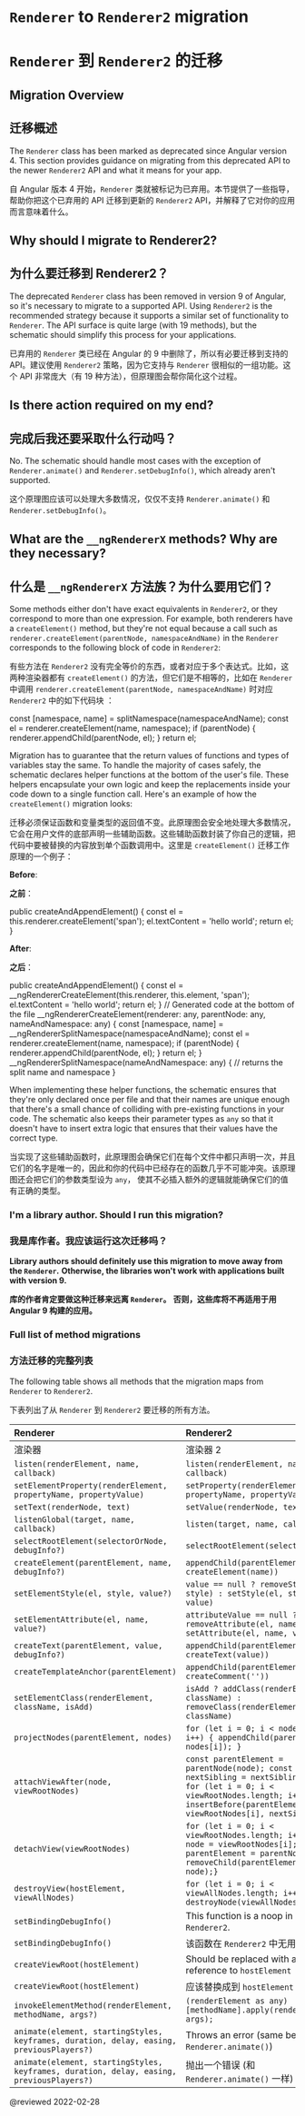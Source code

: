 # `Renderer` to `Renderer2` migration

# `Renderer` 到 `Renderer2` 的迁移

## Migration Overview

## 迁移概述

The `Renderer` class has been marked as deprecated since Angular version 4.
This section provides guidance on migrating from this deprecated API to the newer `Renderer2` API and what it means for your app.

自 Angular 版本 4 开始，`Renderer` 类就被标记为已弃用。本节提供了一些指导，帮助你把这个已弃用的 API 迁移到更新的 `Renderer2` API，并解释了它对你的应用而言意味着什么。

## Why should I migrate to Renderer2?

## 为什么要迁移到 Renderer2？

The deprecated `Renderer` class has been removed in version 9 of Angular, so it's necessary to migrate to a supported API.
Using `Renderer2` is the recommended strategy because it supports a similar set of functionality to `Renderer`.
The API surface is quite large (with 19 methods), but the schematic should simplify this process for your applications.

已弃用的 `Renderer` 类已经在 Angular 的 9 中删除了，所以有必要迁移到支持的 API。建议使用 `Renderer2` 策略，因为它支持与 `Renderer` 很相似的一组功能。这个 API 非常庞大（有 19 种方法），但原理图会帮你简化这个过程。

## Is there action required on my end?

## 完成后我还要采取什么行动吗？

No.
The schematic should handle most cases with the exception of `Renderer.animate()` and `Renderer.setDebugInfo()`, which already aren't supported.

这个原理图应该可以处理大多数情况，仅仅不支持 `Renderer.animate()` 和 `Renderer.setDebugInfo()`。

## What are the `__ngRendererX` methods? Why are they necessary?

## 什么是 `__ngRendererX` 方法族？为什么要用它们？

Some methods either don't have exact equivalents in `Renderer2`, or they correspond to more than one expression.
For example, both renderers have a `createElement()` method, but they're not equal because a call such as `renderer.createElement(parentNode, namespaceAndName)` in the `Renderer` corresponds to the following block of code in `Renderer2`:

有些方法在 `Renderer2` 没有完全等价的东西，或者对应于多个表达式。比如，这两种渲染器都有 `createElement()` 的方法，但它们是不相等的，比如在 `Renderer` 中调用 `renderer.createElement(parentNode, namespaceAndName)` 时对应 `Renderer2` 中的如下代码块 ：

<code-example format="typescript" language="typescript">

const [namespace, name] = splitNamespace(namespaceAndName);
const el = renderer.createElement(name, namespace);
if (parentNode) {
  renderer.appendChild(parentNode, el);
}
return el;

</code-example>

Migration has to guarantee that the return values of functions and types of variables stay the same.
To handle the majority of cases safely, the schematic declares helper functions at the bottom of the user's file.
These helpers encapsulate your own logic and keep the replacements inside your code down to a single function call.
Here's an example of how the `createElement()` migration looks:

迁移必须保证函数和变量类型的返回值不变。此原理图会安全地处理大多数情况，它会在用户文件的底部声明一些辅助函数。这些辅助函数封装了你自己的逻辑，把代码中要被替换的内容放到单个函数调用中。这里是 `createElement()` 迁移工作原理的一个例子：

**Before**:

**之前**：

<code-example format="typescript" language="typescript">

public createAndAppendElement() {
  const el = this.renderer.createElement('span');
  el.textContent = 'hello world';
  return el;
}

</code-example>

**After**:

**之后**：

<code-example format="typescript" language="typescript">

public createAndAppendElement() {
  const el = __ngRendererCreateElement(this.renderer, this.element, 'span');
  el.textContent = 'hello world';
  return el;
}
// Generated code at the bottom of the file
__ngRendererCreateElement(renderer: any, parentNode: any, nameAndNamespace: any) {
  const [namespace, name] = __ngRendererSplitNamespace(namespaceAndName);
  const el = renderer.createElement(name, namespace);
  if (parentNode) {
    renderer.appendChild(parentNode, el);
  }
  return el;
}
__ngRendererSplitNamespace(nameAndNamespace: any) {
  // returns the split name and namespace
}

</code-example>

When implementing these helper functions, the schematic ensures that they're only declared once per file and that their names are unique enough that there's a small chance of colliding with pre-existing functions in your code.
The schematic also keeps their parameter types as `any` so that it doesn't have to insert extra logic that ensures that their values have the correct type.

当实现了这些辅助函数时，此原理图会确保它们在每个文件中都只声明一次，并且它们的名字是唯一的，因此和你的代码中已经存在的函数几乎不可能冲突。该原理图还会把它们的参数类型设为 `any`， 使其不必插入额外的逻辑就能确保它们的值有正确的类型。

### I'm a library author. Should I run this migration?

### 我是库作者。我应该运行这次迁移吗？

**Library authors should definitely use this migration to move away from the `Renderer`.**
**Otherwise, the libraries won't work with applications built with version 9.**

**库的作者肯定要做这种迁移来远离 `Renderer`。**
**否则，这些库将不再适用于用 Angular 9 构建的应用。**

### Full list of method migrations

### 方法迁移的完整列表

The following table shows all methods that the migration maps from `Renderer` to `Renderer2`.

下表列出了从 `Renderer` 到 `Renderer2` 要迁移的所有方法。

| Renderer | Renderer2 |
| :------- | :-------- |
| 渲染器 | 渲染器 2 |
| `listen(renderElement, name, callback)` | `listen(renderElement, name, callback)` |
| `setElementProperty(renderElement, propertyName, propertyValue)` | `setProperty(renderElement, propertyName, propertyValue)` |
| `setText(renderNode, text)` | `setValue(renderNode, text)` |
| `listenGlobal(target, name, callback)` | `listen(target, name, callback)` |
| `selectRootElement(selectorOrNode, debugInfo?)` | `selectRootElement(selectorOrNode)` |
| `createElement(parentElement, name, debugInfo?)` | `appendChild(parentElement, createElement(name))` |
| `setElementStyle(el, style, value?)` | `value == null ? removeStyle(el, style) : setStyle(el, style, value)` |
| `setElementAttribute(el, name, value?)` | `attributeValue == null ? removeAttribute(el, name) : setAttribute(el, name, value)` |
| `createText(parentElement, value, debugInfo?)` | `appendChild(parentElement, createText(value))` |
| `createTemplateAnchor(parentElement)` | `appendChild(parentElement, createComment(''))` |
| `setElementClass(renderElement, className, isAdd)` | `isAdd ? addClass(renderElement, className) : removeClass(renderElement, className)` |
| `projectNodes(parentElement, nodes)` | `for (let i = 0; i < nodes.length; i++) { appendChild(parentElement, nodes[i]); }` |
| `attachViewAfter(node, viewRootNodes)` | `const parentElement = parentNode(node); const nextSibling = nextSibling(node); for (let i = 0; i < viewRootNodes.length; i++) { insertBefore(parentElement, viewRootNodes[i], nextSibling);}` |
| `detachView(viewRootNodes)` | `for (let i = 0; i < viewRootNodes.length; i++) {const node = viewRootNodes[i]; const parentElement = parentNode(node); removeChild(parentElement, node);}` |
| `destroyView(hostElement, viewAllNodes)` | `for (let i = 0; i < viewAllNodes.length; i++) { destroyNode(viewAllNodes[i]); }` |
| `setBindingDebugInfo()` | This function is a noop in `Renderer2`. |
| `setBindingDebugInfo()` | 该函数在 `Renderer2` 中无用。 |
| `createViewRoot(hostElement)` | Should be replaced with a reference to `hostElement` |
| `createViewRoot(hostElement)` | 应该替换成到 `hostElement` 的引用 |
| `invokeElementMethod(renderElement, methodName, args?)` | `(renderElement as any)[methodName].apply(renderElement, args);` |
| `animate(element, startingStyles, keyframes, duration, delay, easing, previousPlayers?)` | Throws an error (same behavior as `Renderer.animate()`) |
| `animate(element, startingStyles, keyframes, duration, delay, easing, previousPlayers?)` | 抛出一个错误 (和 `Renderer.animate()` 一样) |

<!-- links -->

<!-- external links -->

<!-- end links -->

@reviewed 2022-02-28